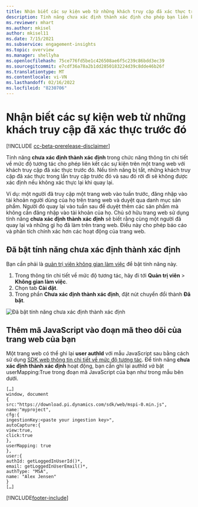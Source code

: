 ```yaml
---
title: Nhận biết các sự kiện web từ những khách truy cập đã xác thực trước đó với tính năng chưa xác định thành xác định
description: Tính năng chưa xác định thành xác định cho phép bạn liên kết các sự kiện trên trang web với những khách truy cập đã xác thực trước đó.
ms.reviewer: mhart
ms.author: mkisel
author: mkisel11
ms.date: 7/15/2021
ms.subservice: engagement-insights
ms.topic: overview
ms.manager: shellyha
ms.openlocfilehash: 75ce776fd5be1c426508ae6f5c239c86bdd3ec39
ms.sourcegitcommit: e7cdf36a78a2b1dd2850183224d39c8dde46b26f
ms.translationtype: MT
ms.contentlocale: vi-VN
ms.lasthandoff: 02/16/2022
ms.locfileid: "8230706"
---
```

# <a name="recognize-web-events-from-previously-authenticated-visitors"></a>Nhận biết các sự kiện web từ những khách truy cập đã xác thực trước đó

[!INCLUDE [cc-beta-prerelease-disclaimer](includes/cc-beta-prerelease-disclaimer.md)]

Tính năng **chưa xác định thành xác định** trong chức năng thông tin chi tiết về mức độ tương tác cho phép liên kết các sự kiện trên một trang web với khách truy cập đã xác thực trước đó. Nếu tính năng bị tắt, những khách truy cập đã xác thực trong lần truy cập trước đó và sau đó rời đi sẽ không được xác định nếu không xác thực lại khi quay lại. 

Ví dụ: một người đã truy cập một trang web vào tuần trước, đăng nhập vào tài khoản người dùng của họ trên trang web và duyệt qua danh mục sản phẩm. Người đó quay lại vào tuần sau để duyệt thêm các sản phẩm mà không cần đăng nhập vào tài khoản của họ. Chủ sở hữu trang web sử dụng tính năng **chưa xác định thành xác định** sẽ biết rằng cùng một người đã quay lại và những gì họ đã làm trên trang web. Điều này cho phép báo cáo và phân tích chính xác hơn các hoạt động của trang web.

## <a name="enable-unknown-to-known"></a>Đã bật tính năng chưa xác định thành xác định

Bạn cần phải là [quản trị viên không gian làm việc](user-roles.md) để bật tính năng này. 

1. Trong thông tin chi tiết về mức độ tương tác, hãy đi tới **Quản trị viên** > **Không gian làm việc**. 
2. Chọn tab **Cài đặt**.
3. Trong phần **Chưa xác định thành xác định**, đặt nút chuyển đổi thành **Đã bật**.

![Đã bật tính năng chưa xác định thành xác định](media/U2Ktoggle.png "Đã bật tính năng chưa xác định thành xác định")

## <a name="adding-javascript-code-to-your-sites-tracking-snippet"></a>Thêm mã JavaScript vào đoạn mã theo dõi của trang web của bạn

Một trang web có thể ghi lại **user authId** với mẫu JavaScript sau bằng cách sử dụng [SDK web thông tin chi tiết về mức độ tương tác](advanced-SDK-implementation.md). Để tính năng **chưa xác định thành xác định** hoạt động, bạn cần ghi lại authId *và* bật userMapping:True trong đoạn mã JavaScript của bạn như trong mẫu bên dưới.

```
[…]
window, document
{
src:"https://download.pi.dynamics.com/sdk/web/mspi-0.min.js",
name:"myproject",
cfg:{
ingestionKey:<paste your ingestion key>",
autoCapture:{
view:true,
click:true
},
userMapping: true
},
user:{
authId: getLoggedInUserId()*,
email: getLoggedInUserEmail()*,
authType: "MSA",
name: "Alex Jensen"
}
[…]
```

[!INCLUDE[footer-include](../includes/footer-banner.md)]
